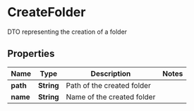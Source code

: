 

# CreateFolder

DTO representing the creation of a folder

## Properties

| Name | Type | Description | Notes |
|------------ | ------------- | ------------- | -------------|
|**path** | **String** | Path of the created folder |  |
|**name** | **String** | Name of the created folder |  |



